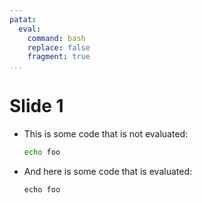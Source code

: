 ```yaml
---
patat:
  eval:
    command: bash
    replace: false
    fragment: true
...
```


# Slide 1

 -  This is some code that is not evaluated:

    ```bash
    echo foo
    ```

 -  And here is some code that is evaluated:

    ```eval
    echo foo
    ```
